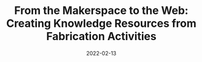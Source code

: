 ---
title: "From the Makerspace to the Web: Creating Knowledge Resources from Fabrication Activities"
date: 2022-02-13
categories: research publication
authors: ["Clara Rigaud"] 
publisher: "Sixteenth International Conference on Tangible, Embedded, and Embodied Interaction (TEI ’22)"
place: "Daejeon, South Korea"
doi: "10.1145/3490149.3503584"
pdfurl: "https://hal.sorbonne-universite.fr/hal-03644511"
---